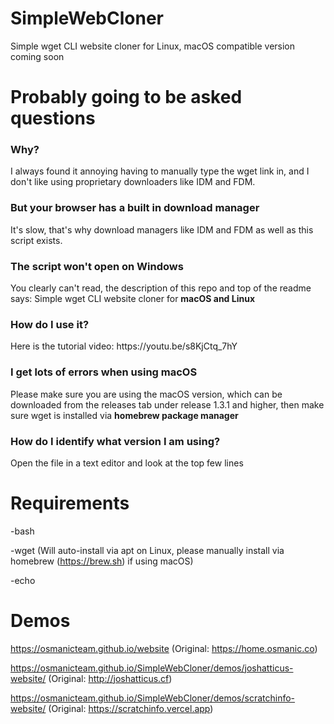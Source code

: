 # SimpleWebCloner
Simple wget CLI website cloner for Linux, macOS compatible version coming soon
<br>
# Probably going to be asked questions
<h3>Why?</h3>
I always found it annoying having to manually type the wget link in, and I don't like using proprietary downloaders like IDM and FDM.
<h3>But your browser has a built in download manager</h3>
It's slow, that's why download managers like IDM and FDM as well as this script exists.
<h3>The script won't open on Windows</h3>
You clearly can't read, the description of this repo and top of the readme says: Simple wget CLI website cloner for <b>macOS and Linux</b>
<h3>How do I use it?</h3>
Here is the tutorial video: https://youtu.be/s8KjCtq_7hY
<h3>I get lots of errors when using macOS</h3>
Please make sure you are using the macOS version, which can be downloaded from the releases tab under release 1.3.1 and higher, then make sure wget is installed via <b>homebrew package manager</b>
<h3>How do I identify what version I am using?</h3>
Open the file in a text editor and look at the top few lines

# Requirements
-bash

-wget (Will auto-install via apt on Linux, please manually install via homebrew (https://brew.sh) if using macOS)

-echo

# Demos
https://osmanicteam.github.io/website (Original: https://home.osmanic.co)

https://osmanicteam.github.io/SimpleWebCloner/demos/joshatticus-website/ (Original: http://joshatticus.cf)

https://osmanicteam.github.io/SimpleWebCloner/demos/scratchinfo-website/ (Original: https://scratchinfo.vercel.app)
